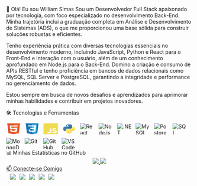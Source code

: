 👋 Olá! Eu sou William Simas
Sou um Desenvolvedor Full Stack apaixonado por tecnologia, com foco especializado no desenvolvimento Back-End. Minha trajetória inclui a graduação completa em Análise e Desenvolvimento de Sistemas (ADS), o que me proporcionou uma base sólida para construir soluções robustas e eficientes.

Tenho experiência prática com diversas tecnologias essenciais no desenvolvimento moderno, incluindo JavaScript, Python e React para o Front-End e interação com o usuário, além de um conhecimento aprofundado em Node.js para o Back-End. Domino a criação e consumo de APIs RESTful e tenho proficiência em bancos de dados relacionais como MySQL, SQL Server e PostgreSQL, garantindo a integridade e performance no gerenciamento de dados.

Estou sempre em busca de novos desafios e aprendizados para aprimorar minhas habilidades e contribuir em projetos inovadores.

🛠️ Tecnologias e Ferramentas
<div style="display: flex; align-items: flex-start; align-content: center; gap: 10px; flex-wrap: wrap;"> <img align="center" alt="HTML5" height="30" width="40" src="https://raw.githubusercontent.com/devicons/devicon/master/icons/html5/html5-original.svg"> <img align="center" alt="CSS3" height="30" width="40" src="https://raw.githubusercontent.com/devicons/devicon/master/icons/css3/css3-original.svg"> <img align="center" alt="JavaScript" height="30" width="40" src="https://raw.githubusercontent.com/devicons/devicon/master/icons/javascript/javascript-plain.svg"> <img align="center" alt="Python" height="30" width="40" src="https://raw.githubusercontent.com/devicons/devicon/master/icons/python/python-original.svg"> <img align="center" alt="React" height="30" width="40" src="https://cdn.jsdelivr.net/gh/devicons/devicon/icons/react/react-original.svg"/> <img align="center" alt="Node.js" height="30" width="40" src="https://cdn.jsdelivr.net/gh/devicons/devicon/icons/nodejs/nodejs-original-wordmark.svg" /> <img align="center" alt=".NET Core" height="30" width="40" src="https://cdn.jsdelivr.net/gh/devicons/devicon/icons/dotnetcore/dotnetcore-original.svg" /> <img align="center" alt="MySQL" height="30" width="40" src="https://cdn.jsdelivr.net/gh/devicons/devicon/icons/mysql/mysql-original-wordmark.svg"/> <img align="center" alt="PostgreSQL" height="30" width="40" src="https://cdn.jsdelivr.net/gh/devicons/devicon/icons/postgresql/postgresql-original-wordmark.svg"/> <img align="center" alt="SQL Server" height="30" width="40" src="https://cdn.jsdelivr.net/gh/devicons/devicon/icons/microsoftsqlserver/microsoftsqlserver-plain-wordmark.svg"/> <img align="center" alt="MongoDB" height="30" width="40" src="https://cdn.jsdelivr.net/gh/devicons/devicon/icons/mongodb/mongodb-original-wordmark.svg" /> <img align="center" alt="Git" height="30" width="40" src="https://cdn.jsdelivr.net/gh/devicons/devicon/icons/git/git-original.svg"/> <img align="center" alt="GitHub" height="30" width="40" src="https://cdn.jsdelivr.net/gh/devicons/devicon/icons/github/github-original.svg" /> <img align="center" alt="VS Code" height="30" width="40" src="https://cdn.jsdelivr.net/gh/devicons/devicon/icons/vscode/vscode-original.svg" /> </div>
📊 Minhas Estatísticas no GitHub
<div align="center"> <a href="https://github.com/williamsimass"> <img height="160em" src="https://github-readme-stats.vercel.app/api?username=williamsimass&show_icons=true&theme=radical&include_all_commits=true&count_private=true"/> <img height="160em" src="https://github-readme-stats.vercel.app/api/top-langs/?username=williamsimass&layout=compact&langs_count=8&theme=radical"/> </div>
📫 Conecte-se Comigo
<div style="display: flex; align-items: flex-start; align-content: center; gap: 10px; flex-wrap: wrap;"> <a href="https://linkedin.com/in/williamsimas" target="_blank"><img src="https://img.shields.io/badge/-LinkedIn-%230077B5?style=for-the-badge&logo=linkedin&logoColor=white" target="_blank"></a> <a href="mailto:willsimassousa@gmail.com"><img src="https://img.shields.io/badge/-Gmail-%23333?style=for-the-badge&logo=gmail&logoColor=white" target="_blank"></a> <a href="https://instagram.com/william.mss16" target="_blank"><img src="https://img.shields.io/badge/-Instagram-%23E4405F?style=for-the-badge&logo=instagram&logoColor=white" target="_blank"></a> <a href="https://www.twitch.tv/willostrange" target="_blank"><img src="https://img.shields.io/badge/Twitch-9146FF?style=for-the-badge&logo=twitch&logoColor=white" target="_blank"></a> <a href="https://discord.gg/uwillos#2961" target="_blank"><img src="https://img.shields.io/badge/Discord-7289DA?style=for-the-badge&logo=discord&logoColor=white" target="_blank"></a> </div>
